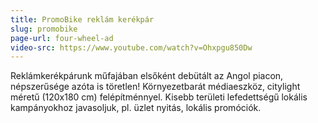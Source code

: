 ```yaml
---
title: PromoBike reklám kerékpár
slug: promobike
page-url: four-wheel-ad
video-src: https://www.youtube.com/watch?v=Ohxpgu850Dw
---
```


Reklámkerékpárunk műfajában elsőként debütált az Angol piacon, népszerűsége azóta is töretlen! Környezetbarát médiaeszköz, citylight méretű (120x180 cm) felépítménnyel. Kisebb területi lefedettségű lokális kampányokhoz javasoljuk, pl. üzlet nyitás, lokális promóciók.

